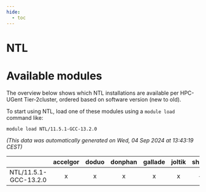 ```yaml
---
hide:
  - toc
---
```


NTL
===

# Available modules


The overview below shows which NTL installations are available per HPC-UGent Tier-2cluster, ordered based on software version (new to old).

To start using NTL, load one of these modules using a `module load` command like:

```shell
module load NTL/11.5.1-GCC-13.2.0
```

*(This data was automatically generated on Wed, 04 Sep 2024 at 13:43:19 CEST)*  

| |accelgor|doduo|donphan|gallade|joltik|shinx|skitty|
| :---: | :---: | :---: | :---: | :---: | :---: | :---: | :---: |
|NTL/11.5.1-GCC-13.2.0|x|x|x|x|x|-|x|

